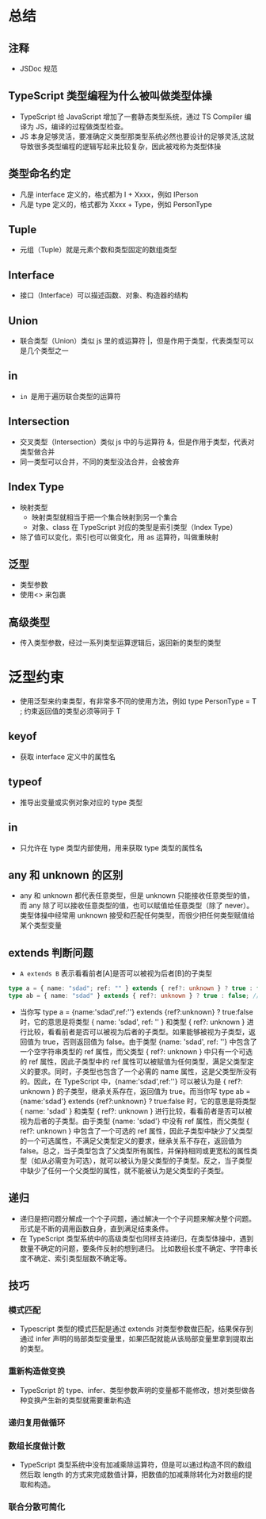 # 总结

## 注释

- JSDoc 规范

## TypeScript 类型编程为什么被叫做类型体操

- TypeScript 给 JavaScript 增加了一套静态类型系统，通过 TS Compiler 编译为 JS，编译的过程做类型检查。
- JS 本身足够灵活，要准确定义类型那类型系统必然也要设计的足够灵活,这就导致很多类型编程的逻辑写起来比较复杂，因此被戏称为类型体操

## 类型命名约定

- 凡是 interface 定义的，格式都为 I + Xxxx，例如 IPerson
- 凡是 type 定义的，格式都为 Xxxx + Type，例如 PersonType

## Tuple

- 元组（Tuple）就是元素个数和类型固定的数组类型

## Interface

- 接口（Interface）可以描述函数、对象、构造器的结构

## Union

- 联合类型（Union）类似 js 里的或运算符 |，但是作用于类型，代表类型可以是几个类型之一

## in

- `in `是用于遍历联合类型的运算符

## Intersection

- 交叉类型（Intersection）类似 js 中的与运算符 &，但是作用于类型，代表对类型做合并
- 同一类型可以合并，不同的类型没法合并，会被舍弃

## Index Type

- 映射类型
  - 映射类型就相当于把一个集合映射到另一个集合
  - 对象、class 在 TypeScript 对应的类型是索引类型（Index Type）
- 除了值可以变化，索引也可以做变化，用 as 运算符，叫做重映射

## 泛型

- 类型参数
- 使用<> 来包裹

## 高级类型

- 传入类型参数，经过一系列类型运算逻辑后，返回新的类型的类型

# 泛型约束

- 使用泛型来约束类型，有非常多不同的使用方法，例如 type PersonType<T> = T ; 约束返回值的类型必须等同于 T

## keyof

- 获取 interface 定义中的属性名

## typeof

- 推导出变量或实例对象对应的 type 类型

## in

- 只允许在 type 类型内部使用，用来获取 type 类型的属性名

## any 和 unknown 的区别

- any 和 unknown 都代表任意类型，但是 unknown 只能接收任意类型的值，而 any 除了可以接收任意类型的值，也可以赋值给任意类型（除了 never）。类型体操中经常用 unknown 接受和匹配任何类型，而很少把任何类型赋值给某个类型变量

## extends 判断问题

- `A extends B` 表示看看前者[A]是否可以被视为后者[B]的子类型

```ts
type a = { name: "sdad"; ref: "" } extends { ref?: unknown } ? true : false; // true
type ab = { name: "sdad" } extends { ref?: unknown } ? true : false; // false
```

- 当你写 type a = {name:'sdad',ref:''} extends {ref?:unknown} ? true:false 时，它的意思是将类型 { name: 'sdad', ref: '' } 和类型 { ref?: unknown } 进行比较，看看前者是否可以被视为后者的子类型。如果能够被视为子类型，返回值为 true，否则返回值为 false。由于类型 {name: 'sdad', ref: ''} 中包含了一个空字符串类型的 ref 属性，而父类型 { ref?: unknown } 中只有一个可选的 ref 属性，因此子类型中的 ref 属性可以被赋值为任何类型，满足父类型定义的要求。同时，子类型也包含了一个必需的 name 属性，这是父类型所没有的。因此，在 TypeScript 中，{name:'sdad',ref:''} 可以被认为是 { ref?: unknown } 的子类型，继承关系存在，返回值为 true。而当你写 type ab = {name:'sdad'} extends {ref?:unknown} ? true:false 时，它的意思是将类型 { name: 'sdad' } 和类型 { ref?: unknown } 进行比较，看看前者是否可以被视为后者的子类型。由于类型 {name: 'sdad'} 中没有 ref 属性，而父类型 { ref?: unknown } 中包含了一个可选的 ref 属性，因此子类型中缺少了父类型的一个可选属性，不满足父类型定义的要求，继承关系不存在，返回值为 false。总之，当子类型包含了父类型所有属性，并保持相同或更宽松的属性类型（如从必需变为可选），就可以被认为是父类型的子类型。反之，当子类型中缺少了任何一个父类型的属性，就不能被认为是父类型的子类型。

## 递归
- 递归是把问题分解成一个个子问题，通过解决一个个子问题来解决整个问题。形式是不断的调用函数自身，直到满足结束条件。
- 在 TypeScript 类型系统中的高级类型也同样支持递归，在类型体操中，遇到数量不确定的问题，要条件反射的想到递归。 比如数组长度不确定、字符串长度不确定、索引类型层数不确定等。
## 技巧

### 模式匹配

- Typescript 类型的模式匹配是通过 extends 对类型参数做匹配，结果保存到通过 infer 声明的局部类型变量里，如果匹配就能从该局部变量里拿到提取出的类型。

### 重新构造做变换

- TypeScript 的 type、infer、类型参数声明的变量都不能修改，想对类型做各种变换产生新的类型就需要重新构造

### 递归复用做循环

### 数组长度做计数
- TypeScript 类型系统中没有加减乘除运算符，但是可以通过构造不同的数组然后取 length 的方式来完成数值计算，把数值的加减乘除转化为对数组的提取和构造。


### 联合分散可简化

